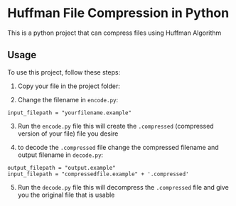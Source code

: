 # Huffman File Compression in Python

This is a python project that can compress files using Huffman Algorithm

## Usage

To use this project, follow these steps:

1. Copy your file in the project folder:

2. Change the filename in `encode.py`:
```
input_filepath = "yourfilename.example"
```

3. Run the `encode.py` file this will create the `.compressed` (compressed version of your file) file you desire

4. to decode the `.compressed` file change the compressed filename and output filename in `decode.py`:
```
output_filepath = "output.example"
input_filepath = "compressedfile.example" + '.compressed'
```

5. Run the `decode.py` file this will decompress the `.compressed` file and give you the original file that is usable
